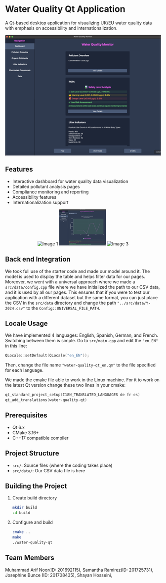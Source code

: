 # Water Quality Qt Application

A Qt-based desktop application for visualizing UK/EU water quality data with emphasis on accessibility and internationalization.

![Water Quality Dashboard](img/dashboard.png)

## Features
- Interactive dashboard for water quality data visualization
- Detailed pollutant analysis pages
- Compliance monitoring and reporting
- Accessibility features
- Internationalization support

<p align="center">
  <img src="img/litter.png" alt="Image 1" width="30%" />
  <img src="img/pop.png" alt="Image 2" width="30%" />
  <img src="img/compound.png" alt="Image 3" width="30%" />
</p>

## Back end Integration
We took full use of the starter code and made our model around it. The model is used to display the table and helps filter data for our pages. Moreover, we went with a universal approach where we made a `src/data/config.cpp` file where we have initialized the path to our CSV data, and it is used by all our pages. This ensures that if you were to test our application with a different dataset but the same format, you can just place the CSV in the `src/data` directory and change the path `"../src/data/Y-2024.csv"` to the `Config::UNIVERSAL_FILE_PATH`.

## Locale Usage
We have implemented 4 languages: English, Spanish, German, and French. Switching between them is simple. Go to `src/main.cpp` and edit the `"en_EN"` in this line:
```cpp
QLocale::setDefault(QLocale("en_EN"));
```
Then, change the file name `"water-quality-qt_en.qm"` to the file specified for each language.

We made the cmake file able to work in the Linux machine. For it to work on the latest Qt version change these two lines in your cmake:
```cpp
qt_standard_project_setup(I18N_TRANSLATED_LANGUAGES de fr es)
qt_add_translations(water-quality-qt)
```

## Prerequisites
- Qt 6.x
- CMake 3.16+
- C++17 compatible compiler

## Project Structure
- `src/`: Source files (where the coding takes place)
- `src/data/`: Our CSV data file is here

## Building the Project

1. Create build directory
   ```bash
   mkdir build
   cd build
   ```

2. Configure and build
   ```bash
   cmake ..
   make
   ./water-quality-qt
   ```

## Team Members
Muhammad Arif Noor(ID: 201692115),
Samantha Ramirez(ID: 201725731),
Josephine Bunce (ID: 201708435),
Shayan Hosseini,

